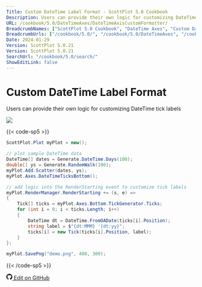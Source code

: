```yaml
---
Title: Custom DateTime Label Format - ScottPlot 5.0 Cookbook
Description: Users can provide their own logic for customizing DateTime tick labels
URL: /cookbook/5.0/DateTimeAxes/DateTimeAxisCustomFormatter/
BreadcrumbNames: ["ScottPlot 5.0 Cookbook", "DateTime Axes", "Custom DateTime Label Format"]
BreadcrumbUrls: ["/cookbook/5.0/", "/cookbook/5.0/DateTimeAxes", "/cookbook/5.0/DateTimeAxes/DateTimeAxisCustomFormatter"]
Date: 2024-01-29
Version: ScottPlot 5.0.21
Version: ScottPlot 5.0.21
SearchUrl: "/cookbook/5.0/search/"
ShowEditLink: false
---
```


# Custom DateTime Label Format


Users can provide their own logic for customizing DateTime tick labels

[![](/cookbook/5.0/images/DateTimeAxisCustomFormatter.png?240128210832)](/cookbook/5.0/images/DateTimeAxisCustomFormatter.png?240128210832)

{{< code-sp5 >}}

```cs
ScottPlot.Plot myPlot = new();

// plot sample DateTime data
DateTime[] dates = Generate.DateTime.Days(100);
double[] ys = Generate.RandomWalk(100);
myPlot.Add.Scatter(dates, ys);
myPlot.Axes.DateTimeTicksBottom();

// add logic into the RenderStarting event to customize tick labels
myPlot.RenderManager.RenderStarting += (s, e) =>
{
    Tick[] ticks = myPlot.Axes.Bottom.TickGenerator.Ticks;
    for (int i = 0; i < ticks.Length; i++)
    {
        DateTime dt = DateTime.FromOADate(ticks[i].Position);
        string label = $"{dt:MMM} '{dt:yy}";
        ticks[i] = new Tick(ticks[i].Position, label);
    }
};

myPlot.SavePng("demo.png", 400, 300);

```

{{< /code-sp5 >}}

<a href='https://github.com/ScottPlot/ScottPlot/blob/main/src/ScottPlot5/ScottPlot5%20Cookbook/Recipes/Axis/DateTimeAxes.cs'><svg xmlns="http://www.w3.org/2000/svg" width="16" height="16" fill="currentColor" class="mb-1 bi bi-github" viewBox="0 0 16 16">
  <path d="M8 0C3.58 0 0 3.58 0 8c0 3.54 2.29 6.53 5.47 7.59.4.07.55-.17.55-.38 0-.19-.01-.82-.01-1.49-2.01.37-2.53-.49-2.69-.94-.09-.23-.48-.94-.82-1.13-.28-.15-.68-.52-.01-.53.63-.01 1.08.58 1.23.82.72 1.21 1.87.87 2.33.66.07-.52.28-.87.51-1.07-1.78-.2-3.64-.89-3.64-3.95 0-.87.31-1.59.82-2.15-.08-.2-.36-1.02.08-2.12 0 0 .67-.21 2.2.82.64-.18 1.32-.27 2-.27s1.36.09 2 .27c1.53-1.04 2.2-.82 2.2-.82.44 1.1.16 1.92.08 2.12.51.56.82 1.27.82 2.15 0 3.07-1.87 3.75-3.65 3.95.29.25.54.73.54 1.48 0 1.07-.01 1.93-.01 2.2 0 .21.15.46.55.38A8.01 8.01 0 0 0 16 8c0-4.42-3.58-8-8-8"/>
</svg> Edit on GitHub</a>

